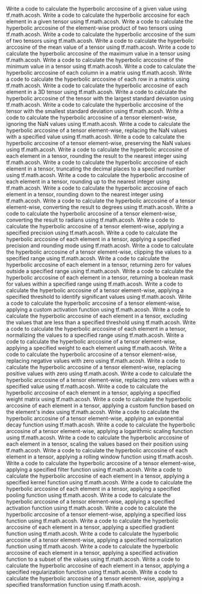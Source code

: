 Write a code to calculate the hyperbolic arccosine of a given value using tf.math.acosh.
Write a code to calculate the hyperbolic arccosine for each element in a given tensor using tf.math.acosh.
Write a code to calculate the hyperbolic arccosine of the element-wise product of two tensors using tf.math.acosh.
Write a code to calculate the hyperbolic arccosine of the sum of two tensors using tf.math.acosh.
Write a code to calculate the hyperbolic arccosine of the mean value of a tensor using tf.math.acosh.
Write a code to calculate the hyperbolic arccosine of the maximum value in a tensor using tf.math.acosh.
Write a code to calculate the hyperbolic arccosine of the minimum value in a tensor using tf.math.acosh.
Write a code to calculate the hyperbolic arccosine of each column in a matrix using tf.math.acosh.
Write a code to calculate the hyperbolic arccosine of each row in a matrix using tf.math.acosh.
Write a code to calculate the hyperbolic arccosine of each element in a 3D tensor using tf.math.acosh.
Write a code to calculate the hyperbolic arccosine of the tensor with the largest standard deviation using tf.math.acosh.
Write a code to calculate the hyperbolic arccosine of the tensor with the smallest standard deviation using tf.math.acosh.
Write a code to calculate the hyperbolic arccosine of a tensor element-wise, ignoring the NaN values using tf.math.acosh.
Write a code to calculate the hyperbolic arccosine of a tensor element-wise, replacing the NaN values with a specified value using tf.math.acosh.
Write a code to calculate the hyperbolic arccosine of a tensor element-wise, preserving the NaN values using tf.math.acosh.
Write a code to calculate the hyperbolic arccosine of each element in a tensor, rounding the result to the nearest integer using tf.math.acosh.
Write a code to calculate the hyperbolic arccosine of each element in a tensor, truncating the decimal places to a specified number using tf.math.acosh.
Write a code to calculate the hyperbolic arccosine of each element in a tensor, rounding up to the nearest integer using tf.math.acosh.
Write a code to calculate the hyperbolic arccosine of each element in a tensor, rounding down to the nearest integer using tf.math.acosh.
Write a code to calculate the hyperbolic arccosine of a tensor element-wise, converting the result to degrees using tf.math.acosh.
Write a code to calculate the hyperbolic arccosine of a tensor element-wise, converting the result to radians using tf.math.acosh.
Write a code to calculate the hyperbolic arccosine of a tensor element-wise, applying a specified precision using tf.math.acosh.
Write a code to calculate the hyperbolic arccosine of each element in a tensor, applying a specified precision and rounding mode using tf.math.acosh.
Write a code to calculate the hyperbolic arccosine of a tensor element-wise, clipping the values to a specified range using tf.math.acosh.
Write a code to calculate the hyperbolic arccosine of each element in a tensor, returning zero for values outside a specified range using tf.math.acosh.
Write a code to calculate the hyperbolic arccosine of each element in a tensor, returning a boolean mask for values within a specified range using tf.math.acosh.
Write a code to calculate the hyperbolic arccosine of a tensor element-wise, applying a specified threshold to identify significant values using tf.math.acosh.
Write a code to calculate the hyperbolic arccosine of a tensor element-wise, applying a custom activation function using tf.math.acosh.
Write a code to calculate the hyperbolic arccosine of each element in a tensor, excluding the values that are less than a specified threshold using tf.math.acosh.
Write a code to calculate the hyperbolic arccosine of each element in a tensor, normalizing the values to a specified range using tf.math.acosh.
Write a code to calculate the hyperbolic arccosine of a tensor element-wise, applying a specified weight to each element using tf.math.acosh.
Write a code to calculate the hyperbolic arccosine of a tensor element-wise, replacing negative values with zero using tf.math.acosh.
Write a code to calculate the hyperbolic arccosine of a tensor element-wise, replacing positive values with zero using tf.math.acosh.
Write a code to calculate the hyperbolic arccosine of a tensor element-wise, replacing zero values with a specified value using tf.math.acosh.
Write a code to calculate the hyperbolic arccosine of each element in a tensor, applying a specified weight matrix using tf.math.acosh.
Write a code to calculate the hyperbolic arccosine of each element in a tensor, applying a custom function based on the element's index using tf.math.acosh.
Write a code to calculate the hyperbolic arccosine of a tensor element-wise, applying an exponential decay function using tf.math.acosh.
Write a code to calculate the hyperbolic arccosine of a tensor element-wise, applying a logarithmic scaling function using tf.math.acosh.
Write a code to calculate the hyperbolic arccosine of each element in a tensor, scaling the values based on their position using tf.math.acosh.
Write a code to calculate the hyperbolic arccosine of each element in a tensor, applying a rolling window function using tf.math.acosh.
Write a code to calculate the hyperbolic arccosine of a tensor element-wise, applying a specified filter function using tf.math.acosh.
Write a code to calculate the hyperbolic arccosine of each element in a tensor, applying a specified kernel function using tf.math.acosh.
Write a code to calculate the hyperbolic arccosine of each element in a tensor, applying a specified pooling function using tf.math.acosh.
Write a code to calculate the hyperbolic arccosine of a tensor element-wise, applying a specified activation function using tf.math.acosh.
Write a code to calculate the hyperbolic arccosine of a tensor element-wise, applying a specified loss function using tf.math.acosh.
Write a code to calculate the hyperbolic arccosine of each element in a tensor, applying a specified gradient function using tf.math.acosh.
Write a code to calculate the hyperbolic arccosine of a tensor element-wise, applying a specified normalization function using tf.math.acosh.
Write a code to calculate the hyperbolic arccosine of each element in a tensor, applying a specified activation function to a subset of the values using tf.math.acosh.
Write a code to calculate the hyperbolic arccosine of each element in a tensor, applying a specified regularization function using tf.math.acosh.
Write a code to calculate the hyperbolic arccosine of a tensor element-wise, applying a specified transformation function using tf.math.acosh.